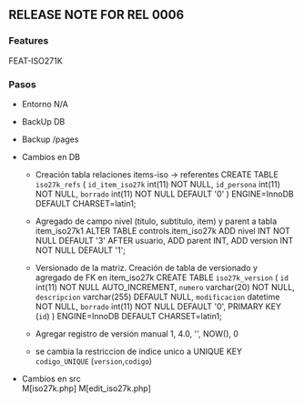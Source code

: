 ## RELEASE NOTE FOR REL 0006
### Features
FEAT-ISO271K


### Pasos
- Entorno
    N/A
- BackUp DB                                                                     
- Backup /pages                                                                 
- Cambios en DB                                                                 
    - Creación tabla relaciones items-iso -> referentes
        CREATE TABLE `iso27k_refs` (
        `id_item_iso27k` int(11) NOT NULL,
        `id_persona` int(11) NOT NULL,
        `borrado` int(11) NOT NULL DEFAULT '0'
        ) ENGINE=InnoDB DEFAULT CHARSET=latin1;


    - Agregado de campo nivel (titulo, subtitulo, item) y parent a tabla item_iso27k1
        ALTER TABLE controls.item_iso27k
        ADD nivel INT NOT NULL DEFAULT '3' AFTER usuario,
        ADD parent INT,
        ADD version INT NOT NULL DEFAULT '1';

    - Versionado de la matriz. Creación de tabla de versionado y agregado de FK en item_iso27k
        CREATE TABLE `iso27k_version` (
        `id` int(11) NOT NULL AUTO_INCREMENT,
        `numero` varchar(20) NOT NULL,
        `descripcion` varchar(255) DEFAULT NULL,
        `modificacion` datetime NOT NULL,
        `borrado` int(11) NOT NULL DEFAULT '0',
        PRIMARY KEY (`id`)
        ) ENGINE=InnoDB DEFAULT CHARSET=latin1;

    - Agregar registro de versión manual
        1, 4.0, '', NOW(), 0

    - se cambia la restriccion de indice unico a UNIQUE KEY `codigo_UNIQUE` (`version`,`codigo`)

- Cambios en src        
    M[iso27k.php]
    M[edit_iso27k.php]
